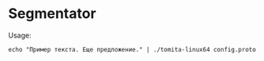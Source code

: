 # Segmentator

Usage: 

```
echo "Пример текста. Еще предложение." | ./tomita-linux64 config.proto
```